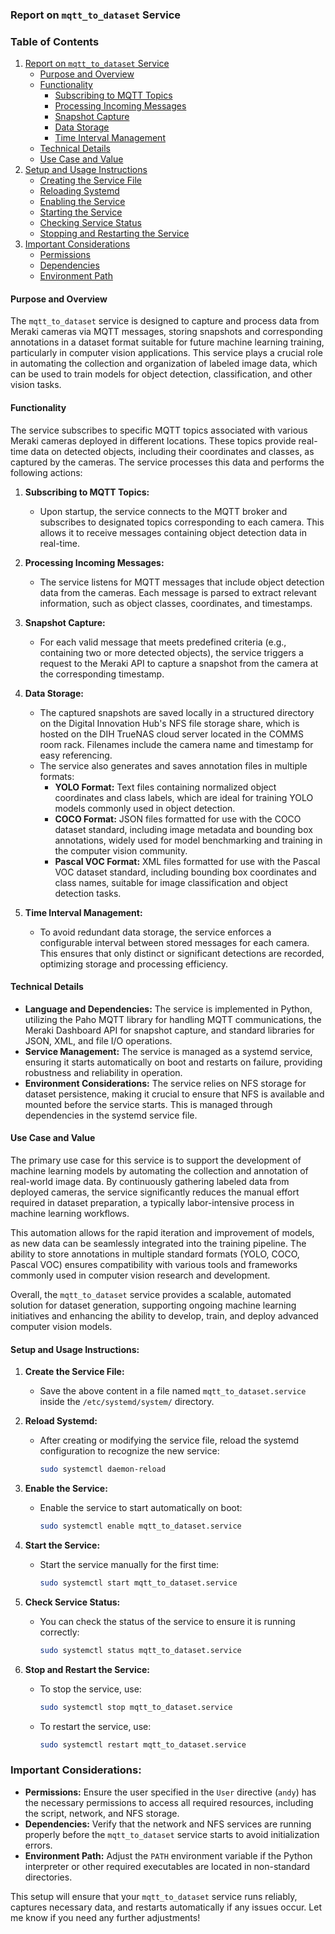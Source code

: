 ### **Report on `mqtt_to_dataset` Service**

### Table of Contents

1. [Report on `mqtt_to_dataset` Service](#report-on-mqtt_to_dataset-service)
    - [Purpose and Overview](#purpose-and-overview)
    - [Functionality](#functionality)
        - [Subscribing to MQTT Topics](#subscribing-to-mqtt-topics)
        - [Processing Incoming Messages](#processing-incoming-messages)
        - [Snapshot Capture](#snapshot-capture)
        - [Data Storage](#data-storage)
        - [Time Interval Management](#time-interval-management)
    - [Technical Details](#technical-details)
    - [Use Case and Value](#use-case-and-value)
2. [Setup and Usage Instructions](#setup-and-usage-instructions)
    - [Creating the Service File](#create-the-service-file)
    - [Reloading Systemd](#reload-systemd)
    - [Enabling the Service](#enable-the-service)
    - [Starting the Service](#start-the-service)
    - [Checking Service Status](#check-service-status)
    - [Stopping and Restarting the Service](#stop-and-restart-the-service)
3. [Important Considerations](#important-considerations)
    - [Permissions](#permissions)
    - [Dependencies](#dependencies)
    - [Environment Path](#environment-path)

#### **Purpose and Overview**

The `mqtt_to_dataset` service is designed to capture and process data from Meraki cameras via MQTT messages, storing snapshots and corresponding annotations in a dataset format suitable for future machine learning training, particularly in computer vision applications. This service plays a crucial role in automating the collection and organization of labeled image data, which can be used to train models for object detection, classification, and other vision tasks.

#### **Functionality**

The service subscribes to specific MQTT topics associated with various Meraki cameras deployed in different locations. These topics provide real-time data on detected objects, including their coordinates and classes, as captured by the cameras. The service processes this data and performs the following actions:

1. **Subscribing to MQTT Topics:**
   - Upon startup, the service connects to the MQTT broker and subscribes to designated topics corresponding to each camera. This allows it to receive messages containing object detection data in real-time.

2. **Processing Incoming Messages:**
   - The service listens for MQTT messages that include object detection data from the cameras. Each message is parsed to extract relevant information, such as object classes, coordinates, and timestamps.

3. **Snapshot Capture:**
   - For each valid message that meets predefined criteria (e.g., containing two or more detected objects), the service triggers a request to the Meraki API to capture a snapshot from the camera at the corresponding timestamp.

4. **Data Storage:**
   - The captured snapshots are saved locally in a structured directory on the Digital Innovation Hub's NFS file storage share, which is hosted on the DIH TrueNAS cloud server located in the COMMS room rack. Filenames include the camera name and timestamp for easy referencing.
   - The service also generates and saves annotation files in multiple formats:
     - **YOLO Format:** Text files containing normalized object coordinates and class labels, which are ideal for training YOLO models commonly used in object detection.
     - **COCO Format:** JSON files formatted for use with the COCO dataset standard, including image metadata and bounding box annotations, widely used for model benchmarking and training in the computer vision community.
     - **Pascal VOC Format:** XML files formatted for use with the Pascal VOC dataset standard, including bounding box coordinates and class names, suitable for image classification and object detection tasks.

5. **Time Interval Management:**
   - To avoid redundant data storage, the service enforces a configurable interval between stored messages for each camera. This ensures that only distinct or significant detections are recorded, optimizing storage and processing efficiency.

#### **Technical Details**

- **Language and Dependencies:** The service is implemented in Python, utilizing the Paho MQTT library for handling MQTT communications, the Meraki Dashboard API for snapshot capture, and standard libraries for JSON, XML, and file I/O operations.
- **Service Management:** The service is managed as a systemd service, ensuring it starts automatically on boot and restarts on failure, providing robustness and reliability in operation.
- **Environment Considerations:** The service relies on NFS storage for dataset persistence, making it crucial to ensure that NFS is available and mounted before the service starts. This is managed through dependencies in the systemd service file.

#### **Use Case and Value**

The primary use case for this service is to support the development of machine learning models by automating the collection and annotation of real-world image data. By continuously gathering labeled data from deployed cameras, the service significantly reduces the manual effort required in dataset preparation, a typically labor-intensive process in machine learning workflows.

This automation allows for the rapid iteration and improvement of models, as new data can be seamlessly integrated into the training pipeline. The ability to store annotations in multiple standard formats (YOLO, COCO, Pascal VOC) ensures compatibility with various tools and frameworks commonly used in computer vision research and development.

Overall, the `mqtt_to_dataset` service provides a scalable, automated solution for dataset generation, supporting ongoing machine learning initiatives and enhancing the ability to develop, train, and deploy advanced computer vision models.

#### **Setup and Usage Instructions:**

1. **Create the Service File:**
   - Save the above content in a file named `mqtt_to_dataset.service` inside the `/etc/systemd/system/` directory.

2. **Reload Systemd:**
   - After creating or modifying the service file, reload the systemd configuration to recognize the new service:
     ```bash
     sudo systemctl daemon-reload
     ```

3. **Enable the Service:**
   - Enable the service to start automatically on boot:
     ```bash
     sudo systemctl enable mqtt_to_dataset.service
     ```

4. **Start the Service:**
   - Start the service manually for the first time:
     ```bash
     sudo systemctl start mqtt_to_dataset.service
     ```

5. **Check Service Status:**
   - You can check the status of the service to ensure it is running correctly:
     ```bash
     sudo systemctl status mqtt_to_dataset.service
     ```

6. **Stop and Restart the Service:**
   - To stop the service, use:
     ```bash
     sudo systemctl stop mqtt_to_dataset.service
     ```
   - To restart the service, use:
     ```bash
     sudo systemctl restart mqtt_to_dataset.service
     ```

### **Important Considerations:**
- **Permissions:** Ensure the user specified in the `User` directive (`andy`) has the necessary permissions to access all required resources, including the script, network, and NFS storage.
- **Dependencies:** Verify that the network and NFS services are running properly before the `mqtt_to_dataset` service starts to avoid initialization errors.
- **Environment Path:** Adjust the `PATH` environment variable if the Python interpreter or other required executables are located in non-standard directories.

This setup will ensure that your `mqtt_to_dataset` service runs reliably, captures necessary data, and restarts automatically if any issues occur. Let me know if you need any further adjustments!
